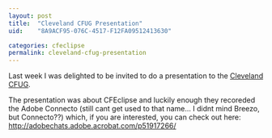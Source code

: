 ```yaml
---
layout: post
title:  "Cleveland CFUG Presentation"
uid:	"8A9ACF95-076C-4517-F12FA09512413630"

categories: cfeclipse
permalink: cleveland-cfug-presentation
---
```

Last week I was delighted to be invited to do a presentation to the <a href="http://www.clevelandmmug.org/?group=cfug">Cleveland CFUG</a>. 

The presentation was about CFEclipse and luckily enough they recoreded the Adobe Connecto (still cant get used to that name... I didnt mind Breezo, but Connecto??) which, if you are interested, you can check out here: <a href="http://adobechats.adobe.acrobat.com/p51917266/">http://adobechats.adobe.acrobat.com/p51917266/</a>